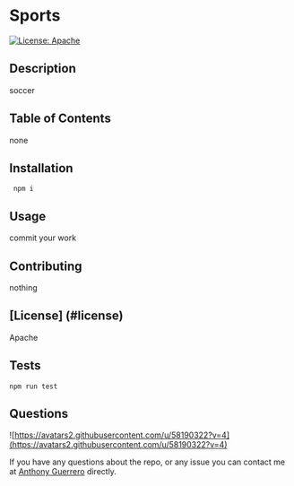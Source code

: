 
  
# Sports
[![License: Apache](https://img.shields.io/badge/License-Apache-blue.svg)](#license)

 ## Description
 soccer

 ## Table of Contents
 none
 
## Installation
```
 npm i
 ```
## Usage
 commit your work
 

 ## Contributing
 nothing

 ## [License] (#license)
 Apache
 
 ## Tests
 ```
 npm run test
 ```
 ## Questions

 ![https://avatars2.githubusercontent.com/u/58190322?v=4](https://avatars2.githubusercontent.com/u/58190322?v=4)

 If you have any questions about the repo, or any issue you can contact me at [Anthony Guerrero](https://github.com/knuckleh3ad89) directly.


